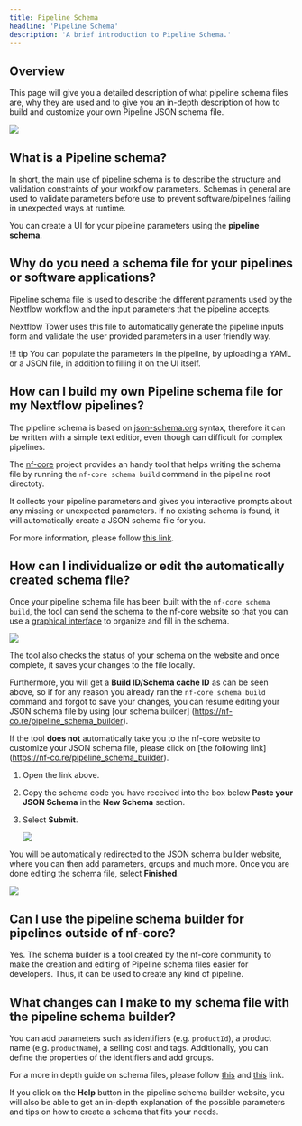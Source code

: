 ```yaml
---
title: Pipeline Schema
headline: 'Pipeline Schema'
description: 'A brief introduction to Pipeline Schema.'
---
```


## Overview

This page will give you a detailed description of what pipeline schema files are, why they are used and to give you an in-depth description of how to build and customize your own Pipeline JSON schema file. 

![](_images/pipeline_schema_form.png)


## What is a Pipeline schema? 

In short, the main use of pipeline schema is to describe the structure and validation constraints of your workflow parameters. Schemas in general are used to validate parameters before use to prevent software/pipelines failing in unexpected ways at runtime. 

You can create a UI for your pipeline parameters using the **pipeline schema**.


## Why do you need a schema file for your pipelines or software applications?

Pipeline schema file is used to describe the different paraments used by the Nextflow workflow and the input parameters that the pipeline accepts.

Nextflow Tower uses this file to automatically generate the pipeline inputs form and validate the user provided parameters in a user friendly way.

!!! tip
    You can populate the parameters in the pipeline, by uploading a YAML or a JSON file, in addition to filling it on the UI itself.


## How can I build my own Pipeline schema file for my Nextflow pipelines?

The pipeline schema is based on [json-schema.org](https://json-schema.org/) syntax, 
therefore it can be written with a simple text editior, even though can difficult for complex pipelines.

The [nf-core](https://nf-co.re/) project provides an handy tool that helps writing the schema 
file by running the `nf-core schema build` command in the pipeline root directoty.

It collects your pipeline parameters and gives you interactive prompts about any missing or unexpected parameters. If no existing schema is found, it will automatically create a JSON schema file for you.

For more information, please follow [this link](https://nf-co.re/tools/#build-a-pipeline-schema).


## How can I individualize or edit the automatically created schema file?

Once your pipeline schema file has been built with the `nf-core schema build`, the tool can send the schema to the nf-core website so that you can use a [graphical interface](https://nf-co.re/pipeline_schema_builder) to organize and fill in the schema. 

![](./_images/pipeline_schema_overview.png)

The tool also checks the status of your schema on the website and once complete, it saves your changes to the file locally. 

Furthermore, you will get a **Build ID/Schema cache ID** as can be seen above, so if for any reason you already ran the `nf-core schema build` command and forgot to save your changes, you can resume editing your JSON schema file by using [our schema builder] (https://nf-co.re/pipeline_schema_builder). 

If the tool **does not** automatically take you to the nf-core website to customize your JSON schema file, please click on [the following link] (https://nf-co.re/pipeline_schema_builder). 

1. Open the link above.

2. Copy the schema code you have received into the box below **Paste your JSON Schema** in the **New Schema** section. 

3. Select **Submit**. 

    ![](./_images/paste_pipeline_schema.png)

You will be automatically redirected to the JSON schema builder website, where you can then add parameters, groups and much more. Once you are done editing the schema file, select **Finished**. 

![](./_images/paste_pipeline_sample.png)


## Can I use the pipeline schema builder for pipelines outside of nf-core? 

Yes. The schema builder is a tool created by the nf-core community to make the creation and editing of Pipeline schema files easier for developers. Thus, it can be used to create any kind of pipeline. 


## What changes can I make to my schema file with the pipeline schema builder?

You can add parameters such as identifiers (e.g. `productId`), a product name (e.g. `productName`), a selling cost and tags. Additionally, you can define the properties of the identifiers and add groups. 

For a more in depth guide on schema files, please follow [this](https://json-schema.org/learn/getting-started-step-by-step.html) and [this](https://json-schema.org/specification.html) link.

If you click on the **Help** button in the pipeline schema builder website, you will also be able to get an in-depth explanation of the possible parameters and tips on how to create a schema that fits your needs. 
